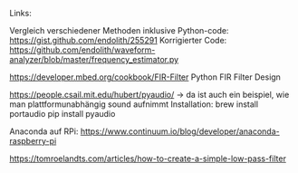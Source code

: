 Links:

Vergleich verschiedener Methoden inklusive Python-code:
https://gist.github.com/endolith/255291
Korrigierter Code:
https://github.com/endolith/waveform-analyzer/blob/master/frequency_estimator.py

https://developer.mbed.org/cookbook/FIR-Filter
Python FIR Filter Design

https://people.csail.mit.edu/hubert/pyaudio/
-> da ist auch ein beispiel, wie man plattformunabhängig sound aufnimmt
Installation:
    brew install portaudio
    pip install pyaudio

Anaconda auf RPi:
https://www.continuum.io/blog/developer/anaconda-raspberry-pi

https://tomroelandts.com/articles/how-to-create-a-simple-low-pass-filter
